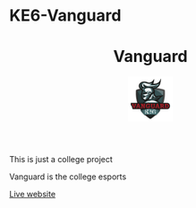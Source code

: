 # KE6-Vanguard
<html>
  <head>
    <meta charset="utf-8">
  </head>
  <body>
    <header class='header'>
      <h1> Vanguard </h1>
      <img style='width:80px;height:80px;' src='docs/Images/logo.png'>
    </header>
    <p>This is just a college project</p>
    <p>Vanguard is the college esports</p>
    <a href='https://moneyfeet.github.io/KE6-Vanguard/'>Live website</a>
  </body>
</html>
